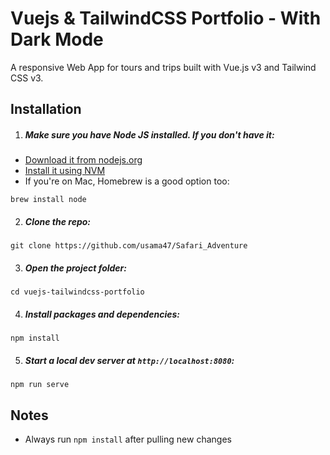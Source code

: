 # Vuejs & TailwindCSS Portfolio - With Dark Mode

A responsive Web App for tours and trips built with Vue.js v3 and Tailwind CSS v3.

## Installation

1. ##### Make sure you have Node JS installed. If you don't have it:

-   [Download it from nodejs.org](https://nodejs.org)
-   [Install it using NVM ](https://github.com/nvm-sh/nvm)
-   If you're on Mac, Homebrew is a good option too:

```
brew install node
```

2. ##### Clone the repo:

```
git clone https://github.com/usama47/Safari_Adventure
```

3. ##### Open the project folder:

```
cd vuejs-tailwindcss-portfolio
```

4. ##### Install packages and dependencies:

```
npm install
```

5. ##### Start a local dev server at `http://localhost:8080`:

```
npm run serve
```

## Notes

-   Always run `npm install` after pulling new changes